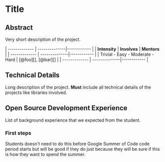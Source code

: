 # Title

## Abstract

Very short description of the project.

| ------------- | --------------|------------ |
| **Intensity** | **Involves**  | **Mentors** |
| ------------- | --------------|------------ |
| Trivial - Easy - Moderate - Hard | [@foo][], [@bar][] |
| ------------- | --------------|------------ |

## Technical Details

Long description of the project.
**Must** include all technical details of the projects like libraries involved.

## Open Source Development Experience

List of background experience that we expected from the student.

### First steps

Students doesn't need to do this before Google Summer of Code code period starts
but will be good if they do just because they will be sure if this is how they
want to spend the summer.
